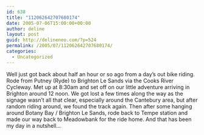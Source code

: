 ```yaml
---
id: 638
title: "112062642707680174"
date: 2005-07-06T15:00:00+00:00
author: deline
layout: post
guid: http://delineneo.com/?p=524
permalink: /2005/07/112062642707680174/
categories:
  - Uncategorized
---
```

Well just got back about half an hour or so ago from a day&#8217;s out bike riding. Rode from Putney (Ryde) to Brighton Le Sands via the Cooks River Cycleway. Met up at 8:30am and set off on our little adventure arriving in Brighton around 12 noon. We got lost a few times along the way as the signage wasn&#8217;t all that clear, especially around the Cantebury area, but after random riding around, we found the track again. Then after some hanging around Botany Bay / Brighton Le Sands, rode back to Tempe station and made our way back to Meadowbank for the ride home. And that has been my day in a nutshell&#8230;
